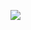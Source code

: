 <a href="#" target="_blank"><img src="https://img.shields.io/badge/photoshop-222222?style=social&logo=Adobe Acrobat Reader&logoColor=#EC1C24"/></a>
